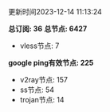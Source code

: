 更新时间2023-12-14 11:13:24

**总订阅: 36**
**总节点: 6427**
- vless节点: 7

**google ping有效节点: 225**
- v2ray节点: 157
- ss节点: 54
- trojan节点: 14
